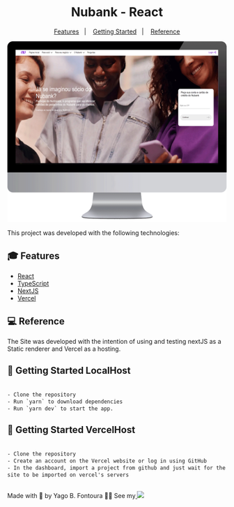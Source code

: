 <h1 align="center">Nubank - React</h1>
<p align="center">
  <a href="#features">Features</a>&nbsp;&nbsp;&nbsp;|&nbsp;&nbsp;&nbsp;
  <a href="#getting-started">Getting Started</a>&nbsp;&nbsp;&nbsp;|&nbsp;&nbsp;&nbsp;
  <a href="#reference">Reference</a>
</p>
<img src=".github/nubankscreen.png"></img>

This project was developed with the following technologies:
## 🎓 Features
- [React](https://pt-br.reactjs.org/)
- [TypeScript](https://www.typescriptlang.org/)
- [NextJS](https://nextjs.org/)
- [Vercel](https://vercel.com/)

## 💻 Reference

The Site was developed with the intention of using and testing nextJS as a Static renderer and Vercel as a hosting.

## 🚀 Getting Started LocalHost
```

- Clone the repository
- Run `yarn` to download dependencies
- Run `yarn dev` to start the app.

```

## 🚀 Getting Started VercelHost

```

- Clone the repository
- Create an account on the Vercel website or log in using GitHub
- In the dashboard, import a project from github and just wait for the site to be imported on vercel's servers


```

Made with 💜 by Yago B. Fontoura 👋🏼 See my<a href="https://www.linkedin.com/in/yago-fontoura/">
        <img src="https://img.shields.io/badge/linkedin-%230077B5.svg?&style=for-the-badge&logo=linkedin&logoColor=white&link=mailto:https://www.linkedin.com/in/yago-fontoura/">
    </a>